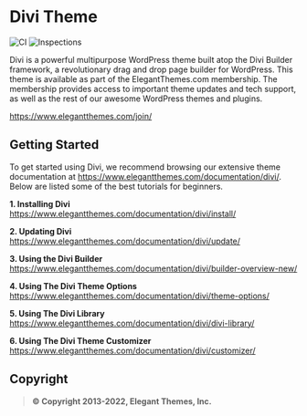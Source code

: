 # Divi Theme
![CI](https://github.com/elegantthemes/Divi/workflows/CI/badge.svg) ![Inspections](https://github.com/elegantthemes/Divi/workflows/Inspections/badge.svg)

Divi is a powerful multipurpose WordPress theme built atop the Divi Builder
framework, a revolutionary drag and drop page builder for WordPress. This theme
is available as part of the ElegantThemes.com membership. The membership provides
access to important theme updates and tech support, as well as the rest of 
our awesome WordPress themes and plugins.

https://www.elegantthemes.com/join/


## Getting Started

To get started using Divi, we recommend browsing our extensive theme documentation
at https://www.elegantthemes.com/documentation/divi/. Below are listed 
some of the best tutorials for beginners. 

**1. Installing Divi**
https://www.elegantthemes.com/documentation/divi/install/

**2. Updating Divi**
https://www.elegantthemes.com/documentation/divi/update/

**3. Using the Divi Builder**
https://www.elegantthemes.com/documentation/divi/builder-overview-new/

**4. Using The Divi Theme Options**
https://www.elegantthemes.com/documentation/divi/theme-options/

**5. Using The Divi Library**
https://www.elegantthemes.com/documentation/divi/divi-library/

**6. Using The Divi Theme Customizer**
https://www.elegantthemes.com/documentation/divi/customizer/

## Copyright
> **© Copyright 2013-2022, Elegant Themes, Inc.**
